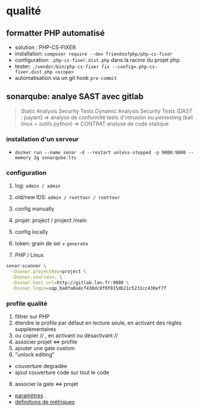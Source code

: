 # qualité

## formatter PHP automatisé

* solution : PHP-CS-FIXER
* installation: `composer require --dev friendsofphp/php-cs-fixer`
* configuration: `.php-cs-fixer.dist.php` dans la racine du projet php
* tester: `./vendor/bin/php-cs-fixer fix --config=.php-cs-fixer.dist.php <scope>`
* automatisation via un git hook `pre-commit`

## sonarqube: analye SAST avec gitlab

> Static Analysis Security Tests
> Dynamic Analysis Security Tests (DAST : payant) => analyse de conformité
> tests d'intrusion ou pentesting (kali linux + outils python) => CONTRAT
> analyse de code statique 


### installation d'un serveur

* `docker run --name sonar -d --restart unless-stopped -p 9000:9000 --memory 2g sonarqube:lts`

### configuration

1. log: `admin / admin`

2. old/new IDS: `admin / roottoor / roottoor`
3. config manually
4. projet: project / project /main
5. config locally
6. token: grain de sel + `generate`
7. PHP / Linux

```bash
sonar-scanner \
  -Dsonar.projectKey=project \
  -Dsonar.sources=. \
  -Dsonar.host.url=http://gitlab.lan.fr:9000 \
  -Dsonar.login=sqp_ba8fa0a4cf430dc8f0f815db21c5231cc430ef7f
```

### profile qualité

1. filtrer sur PHP
2. étendre le profile par défaut en lecture seule, en activant des règles supplémentaires 
3. ou copier // , en activant ou désactivant //
5. associer projet <=> profile
6. ajouter une gate custom
7. "unlock editing"
  + couverture degradée 
  + ajout couverture code sur tout le code
8. associer la gate <=> projet

* [paramètres](https://docs.sonarsource.com/sonarqube-server/latest/analyzing-source-code/analysis-parameters/)
* [definitions de métriques](https://docs.sonarsource.com/sonarqube-server/9.8/user-guide/metric-definitions/#quality-gates)